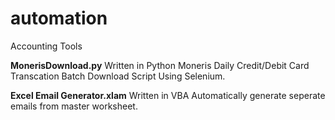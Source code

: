 # automation
Accounting Tools

**MonerisDownload.py**
Written in Python
Moneris Daily Credit/Debit Card Transcation Batch Download Script Using Selenium.

**Excel Email Generator.xlam**
Written in VBA
Automatically generate seperate emails from master worksheet.
